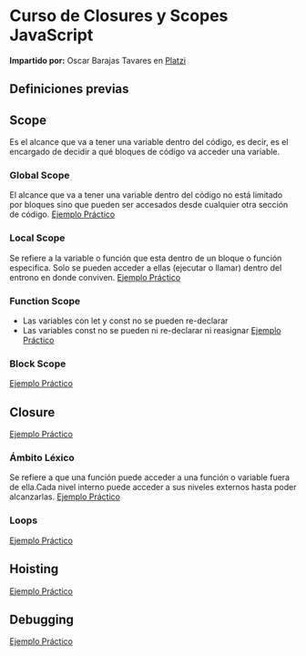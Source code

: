 # Curso de Closures y Scopes JavaScript
**Impartido por:** Oscar Barajas Tavares en [Platzi](https://platzi.com/teachers/gndx/)

## Definiciones previas

## Scope
Es el alcance que va a tener una variable dentro del código, es decir, es el encargado de decidir a qué bloques de código va acceder una variable.

### Global Scope
El alcance que va a tener una variable dentro del código no está limitado por bloques sino que pueden ser accesados desde cualquier otra sección de código.
[Ejemplo Práctico](./scope/global.js)

### Local Scope
Se refiere a la variable o función que esta dentro de un bloque o función especifica. Solo se pueden acceder a ellas (ejecutar o llamar) dentro del entrono en donde conviven.
[Ejemplo Práctico](./scope/local.js)

### Function Scope
- Las variables con let y const no se pueden re-declarar
- Las variables const no se pueden ni re-declarar ni reasignar
[Ejemplo Práctico](./scope/function.js)

### Block Scope
[Ejemplo Práctico](./scope/block.js)

## Closure
[Ejemplo Práctico](./closure/closure.js)

### Ámbito Léxico
Se refiere a que una función puede acceder a una función o variable fuera de ella.Cada nivel interno puede acceder a sus niveles externos hasta poder alcanzarlas.
[Ejemplo Práctico](./closure/lexical.js)

### Loops 
[Ejemplo Práctico](./closure/loops.js)

## Hoisting
[Ejemplo Práctico](./hoisting/index.js)

## Debugging
[Ejemplo Práctico](./debug/index.js)